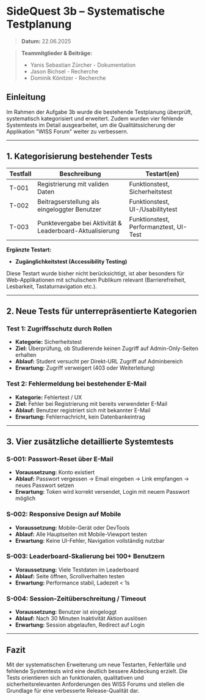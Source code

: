 # SideQuest 3b – Systematische Testplanung

> **Datum:** 22.06.2025

> **Teammitglieder & Beiträge:**
>
> * Yanis Sebastian Zürcher - Dokumentation
> * Jason Bichsel - Recherche
> * Dominik Könitzer - Recherche




## Einleitung

Im Rahmen der Aufgabe 3b wurde die bestehende Testplanung überprüft, systematisch kategorisiert und erweitert. Zudem wurden vier fehlende Systemtests im Detail ausgearbeitet, um die Qualitätssicherung der Applikation "WISS Forum" weiter zu verbessern.

---

## 1. Kategorisierung bestehender Tests

| Testfall | Beschreibung                                             | Testart(en)                            |
| -------- | -------------------------------------------------------- | -------------------------------------- |
| T-001    | Registrierung mit validen Daten                          | Funktionstest, Sicherheitstest         |
| T-002    | Beitragserstellung als eingeloggter Benutzer             | Funktionstest, UI-/Usabilitytest       |
| T-003    | Punktevergabe bei Aktivität & Leaderboard-Aktualisierung | Funktionstest, Performanztest, UI-Test |

**Ergänzte Testart:**

* **Zugänglichkeitstest (Accessibility Testing)**

Diese Testart wurde bisher nicht berücksichtigt, ist aber besonders für Web-Applikationen mit schulischem Publikum relevant (Barrierefreiheit, Lesbarkeit, Tastaturnavigation etc.).

---

## 2. Neue Tests für unterrepräsentierte Kategorien

### Test 1: Zugriffsschutz durch Rollen

* **Kategorie:** Sicherheitstest
* **Ziel:** Überprüfung, ob Studierende keinen Zugriff auf Admin-Only-Seiten erhalten
* **Ablauf:** Student versucht per Direkt-URL Zugriff auf Adminbereich
* **Erwartung:** Zugriff verweigert (403 oder Weiterleitung)

### Test 2: Fehlermeldung bei bestehender E-Mail

* **Kategorie:** Fehlertest / UX
* **Ziel:** Fehler bei Registrierung mit bereits verwendeter E-Mail
* **Ablauf:** Benutzer registriert sich mit bekannter E-Mail
* **Erwartung:** Fehlernachricht, kein Datenbankeintrag

---

## 3. Vier zusätzliche detaillierte Systemtests

### S-001: Passwort-Reset über E-Mail

* **Voraussetzung:** Konto existiert
* **Ablauf:** Passwort vergessen -> Email eingeben -> Link empfangen -> neues Passwort setzen
* **Erwartung:** Token wird korrekt versendet, Login mit neuem Passwort möglich

### S-002: Responsive Design auf Mobile

* **Voraussetzung:** Mobile-Gerät oder DevTools
* **Ablauf:** Alle Hauptseiten mit Mobile-Viewport testen
* **Erwartung:** Keine UI-Fehler, Navigation vollständig nutzbar

### S-003: Leaderboard-Skalierung bei 100+ Benutzern

* **Voraussetzung:** Viele Testdaten im Leaderboard
* **Ablauf:** Seite öffnen, Scrollverhalten testen
* **Erwartung:** Performance stabil, Ladezeit < 1s

### S-004: Session-Zeitüberschreitung / Timeout

* **Voraussetzung:** Benutzer ist eingeloggt
* **Ablauf:** Nach 30 Minuten Inaktivität Aktion auslösen
* **Erwartung:** Session abgelaufen, Redirect auf Login

---

## Fazit

Mit der systematischen Erweiterung um neue Testarten, Fehlerfälle und fehlende Systemtests wird eine deutlich bessere Abdeckung erzielt. Die Tests orientieren sich an funktionalen, qualitativen und sicherheitsrelevanten Anforderungen des WISS Forums und stellen die Grundlage für eine verbesserte Release-Qualität dar.
